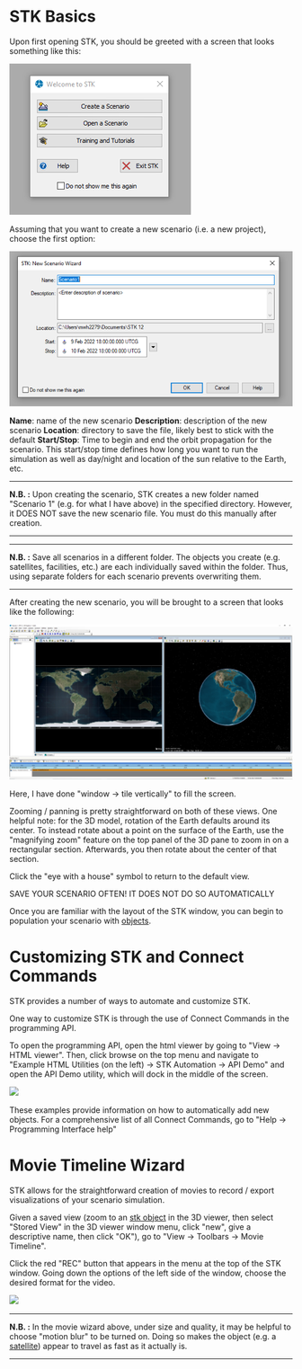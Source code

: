 # STK Basics

Upon first opening STK, you should be greeted with a screen that looks something like this:

![](opening_screen.PNG)

Assuming that you want to create a new scenario (i.e. a new project), choose the first option:

![](opening_screen_2.PNG)

**Name**: name of the new scenario
**Description**: description of the new scenario
**Location**: directory to save the file, likely best to stick with the default
**Start/Stop**: Time to begin and end the orbit propagation for the scenario. This start/stop time defines how long you want to run the simulation as well as day/night and location of the sun relative to the Earth, etc.

- - - 
**N.B. :** Upon creating the scenario, STK creates a new folder named "Scenario 1" (e.g. for what I have above) in the specified directory. However, it DOES NOT save the new scenario file. You must do this manually after creation.
- - - 
- - -
**N.B. :** Save all scenarios in a different folder. The objects you create (e.g. satellites, facilities, etc.) are each individually saved within the folder. Thus, using separate folders for each scenario prevents overwriting them.
- - - 

After creating the new scenario, you will be brought to a screen that looks like the following:

![](gui_environment.PNG)

Here, I have done "window -> tile vertically" to fill the screen. 

Zooming / panning is pretty straightforward on both of these views. One helpful note: for the 3D model, rotation of the Earth defaults around its center. To instead rotate about a point on the surface of the Earth, use the "magnifying zoom" feature on the top panel of the 3D pane to zoom in on a rectangular section. Afterwards, you then rotate about the center of that section.

Click the "eye with a house" symbol to return to the default view.

SAVE YOUR SCENARIO OFTEN! IT DOES NOT DO SO AUTOMATICALLY

Once you are familiar with the layout of the STK window, you can begin to population your scenario with [objects](STK_Objects.md).

# Customizing STK and Connect Commands
STK provides a number of ways to automate and customize STK.

One way to customize STK is through the use of Connect Commands in the programming API.

To open the programming API, open the html viewer by going to "View -> HTML viewer". Then, click browse on the top menu and navigate to "Example HTML Utilities (on the left) -> STK Automation -> API Demo" and open the API Demo utility, which will dock in the middle of the screen.

![](api_demo.PNG)

These examples provide information on how to automatically add new objects. For a comprehensive list of all Connect Commands, go to "Help -> Programming Interface help"

# Movie Timeline Wizard
STK allows for the straightforward creation of movies to record / export visualizations of your scenario simulation.

Given a saved view (zoom to an [stk object](STK_objects.md) in the 3D viewer, then select "Stored View" in the 3D viewer window menu, click "new", give a descriptive name, then click "OK"), go to "View -> Toolbars -> Movie Timeline".

Click the red "REC" button that appears in the menu at the top of the STK window. Going down the options of the left side of the window, choose the desired format for the video.

![](movie_wizard.PNG)

- - - 
**N.B. :** In the movie wizard above, under size and quality, it may be helpful to choose "motion blur" to be turned on. Doing so makes the object (e.g. a [satellite](Satellite.md)) appear to travel as fast as it actually is.
- - -

